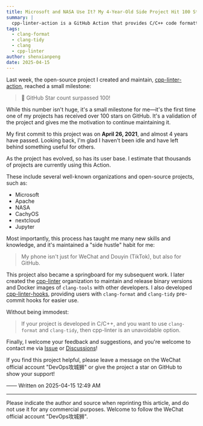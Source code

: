 ```yaml
---
title: Microsoft and NASA Use It? My 4-Year-Old Side Project Hit 100 Stars
summary: |
  cpp-linter-action is a GitHub Action that provides C/C++ code formatting and static analysis capabilities. It uses clang-format and clang-tidy, supporting various configurations and custom rules.  Since its creation in 2021, the project has been used by several well-known organizations and open-source projects.
tags:
  - clang-format
  - clang-tidy
  - clang
  - cpp-linter
author: shenxianpeng
date: 2025-04-15
---
```


Last week, the open-source project I created and maintain, [cpp-linter-action](https://github.com/cpp-linter/cpp-linter-action), reached a small milestone:

> 🌟 GitHub Star count surpassed 100!

While this number isn't huge, it's a small milestone for me—it's the first time one of my projects has received over 100 stars on GitHub.  It's a validation of the project and gives me the motivation to continue maintaining it.

My first commit to this project was on **April 26, 2021**, and almost 4 years have passed. Looking back, I'm glad I haven't been idle and have left behind something useful for others.

As the project has evolved, so has its user base.  I estimate that thousands of projects are currently using this Action.

These include several well-known organizations and open-source projects, such as:

* Microsoft
* Apache
* NASA
* CachyOS
* nextcloud
* Jupyter

Most importantly, this process has taught me many new skills and knowledge, and it's maintained a "side hustle" habit for me:

> My phone isn't just for WeChat and Douyin (TikTok), but also for GitHub.

This project also became a springboard for my subsequent work. I later created the [cpp-linter](https://github.com/cpp-linter) organization to maintain and release binary versions and Docker images of `clang-tools` with other developers. I also developed [cpp-linter-hooks](https://github.com/cpp-linter/cpp-linter-hooks), providing users with `clang-format` and `clang-tidy` pre-commit hooks for easier use.

Without being immodest:

> If your project is developed in C/C++, and you want to use `clang-format` and `clang-tidy`, then cpp-linter is an unavoidable option.

Finally, I welcome your feedback and suggestions, and you're welcome to contact me via [Issue](https://github.com/cpp-linter/cpp-linter-action/issues) or [Discussions](https://github.com/orgs/cpp-linter/discussions)!

If you find this project helpful, please leave a message on the WeChat official account "DevOps攻城狮" or give the project a star on GitHub to show your support!

—— Written on 2025-04-15 12:49 AM

---

Please indicate the author and source when reprinting this article, and do not use it for any commercial purposes.  Welcome to follow the WeChat official account "DevOps攻城狮".